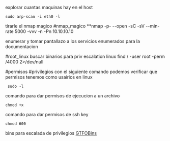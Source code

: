 

explorar cuantas maquinas hay en el host

`sudo arp-scan -i eth0 -l`

tirarle el nmap magico
#nmap_magico
**nmap -p- --open -sC -sV --min-rate 5000 -vvv -n -Pn 10.10.10.10

enumerar y tomar pantallazo a los servicios enumerados para la documentacion

#root_linux
buscar binarios para priv escalation linux find / -user root -perm /4000 2>/dev/null

#permisos #privilegios
con el siguiente comando podemos verificar que permisos tenemos como usairios en linux 
```shell-session
 sudo -l
```

comando para dar permisos de ejecucion a un archivo

```
chmod +x
```
comando para dar permisos de ssh key

```
chmod 600
```

bins para escalada de privilegios
[GTFOBins](https://gtfobins.github.io/)
